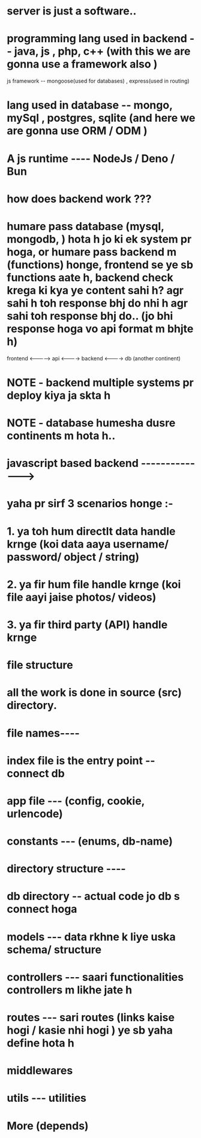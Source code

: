 # server is just a software..

# programming lang used in backend -- java, js , php, c++ (with this we are gonna use a framework also )

js framework -- mongoose(used for databases) , express(used in routing)

# lang used in database -- mongo, mySql , postgres, sqlite (and here we are gonna use ORM / ODM )

# A js runtime ---- NodeJs / Deno / Bun

how does backend work ???
==================================================
# humare pass database (mysql, mongodb, ) hota h jo ki ek system pr hoga, or humare pass backend m (functions) honge, frontend se ye sb functions aate h, backend check krega ki kya ye content sahi h? agr sahi h toh response bhj do nhi h agr sahi toh response bhj do.. (jo bhi response hoga vo api format m bhjte h)

frontend <-----> api <----> backend <----> db (another continent)


# NOTE - backend multiple systems pr deploy kiya ja skta h 
# NOTE - database humesha dusre continents m hota h..

javascript based backend -------------->
==================================================

# yaha pr sirf 3 scenarios honge :-

# 1. ya toh hum directlt data handle krnge (koi data aaya username/ password/ object / string)

# 2. ya fir hum file handle krnge  (koi file aayi jaise photos/ videos)

# 3. ya fir third party (API) handle krnge 

file structure
==================================================

# all the work is done in source (src) directory.

file names---- 
==================================================

# index file is the entry point -- connect db
# app file --- (config, cookie, urlencode)
# constants --- (enums, db-name)

directory structure ----
==================================================

# db directory -- actual code jo db s connect hoga

# models --- data rkhne k liye uska schema/ structure

# controllers --- saari functionalities controllers m likhe jate h 

# routes --- sari routes (links kaise hogi / kasie nhi hogi ) ye sb yaha define hota h

# middlewares 

# utils --- utilities

# More (depends)
